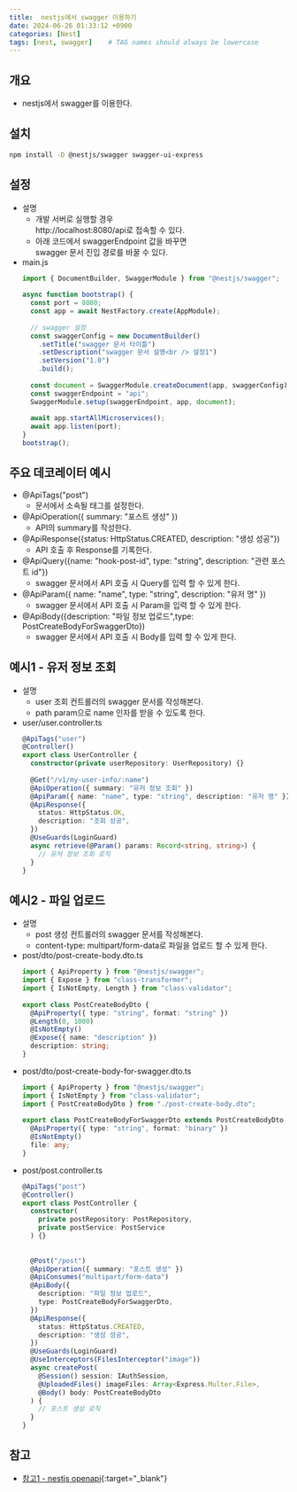 ```yaml
---
title:  nestjs에서 swagger 이용하기
date: 2024-06-26 01:33:12 +0900
categories: [Nest]
tags: [nest, swagger]    # TAG names should always be lowercase
---
```


## 개요
- nestjs에서 swagger를 이용한다.  

## 설치
```bash  
npm install -D @nestjs/swagger swagger-ui-express  
```  

## 설정
- 설명  
    - 개발 서버로 실행할 경우  
      http://localhost:8080/api로 접속할 수 있다.  
    - 아래 코드에서 swaggerEndpoint 값을 바꾸면   
      swagger 문서 진입 경로를 바꿀 수 있다.  
- main.js  
  ```typescript  
  import { DocumentBuilder, SwaggerModule } from "@nestjs/swagger";  
            
  async function bootstrap() {  
    const port = 8080;  
    const app = await NestFactory.create(AppModule);  
            
    // swagger 설정  
    const swaggerConfig = new DocumentBuilder()  
      .setTitle("swagger 문서 타이틀")  
      .setDescription("swagger 문서 설명<br /> 설정1")  
      .setVersion("1.0")  
      .build();  
            
    const document = SwaggerModule.createDocument(app, swaggerConfig);  
    const swaggerEndpoint = "api";  
    SwaggerModule.setup(swaggerEndpoint, app, document);  
            
    await app.startAllMicroservices();  
    await app.listen(port);  
  }  
  bootstrap();  
  ```  

## 주요 데코레이터 예시
- @ApiTags("post")  
    - 문서에서 소속될 태그를 설정한다.  
- @ApiOperation({ summary: "포스트 생성" })  
    - API의 summary를 작성한다.  
- @ApiResponse({status: HttpStatus.CREATED, description: "생성 성공"})  
    - API 호출 후 Response를 기록한다.  
- @ApiQuery({name: "hook-post-id", type: "string", description: "관련 포스트 id"})  
    - swagger 문서에서 API 호출 시 Query를 입력 할 수 있게 한다.  
- @ApiParam({ name: "name", type: "string", description: "유저 명" })  
    - swagger 문서에서 API 호출 시 Param을 입력 할 수 있게 한다.  
- @ApiBody({description: "파일 정보 업로드",type: PostCreateBodyForSwaggerDto})  
    - swagger 문서에서 API 호출 시 Body를 입력 할 수 있게 한다.  

## 예시1 - 유저 정보 조회
- 설명  
    - user 조회 컨트롤러의 swagger 문서를 작성해본다.  
    - path param으로 name 인자를 받을 수 있도록 한다.  
- user/user.controller.ts  
  ```typescript  
  @ApiTags("user")  
  @Controller()  
  export class UserController {  
    constructor(private userRepository: UserRepository) {}  
            
    @Get("/v1/my-user-info/:name")  
    @ApiOperation({ summary: "유저 정보 조회" })  
    @ApiParam({ name: "name", type: "string", description: "유저 명" })  
    @ApiResponse({  
      status: HttpStatus.OK,  
      description: "조회 성공",  
    })  
    @UseGuards(LoginGuard)  
    async retrieve(@Param() params: Record<string, string>) {  
      // 유저 정보 조회 로직  
    }  
  }  
  ```  

## 예시2 - 파일 업로드
- 설명  
    - post 생성 컨트롤러의 swagger 문서를 작성해본다.  
    - content-type: multipart/form-data로 파일을 업로드 할 수 있게 한다.  
- post/dto/post-create-body.dto.ts  
  ```typescript  
  import { ApiProperty } from "@nestjs/swagger";  
  import { Expose } from "class-transformer";  
  import { IsNotEmpty, Length } from "class-validator";  
            
  export class PostCreateBodyDto {  
    @ApiProperty({ type: "string", format: "string" })  
    @Length(0, 1000)  
    @IsNotEmpty()  
    @Expose({ name: "description" })  
    description: string;  
  }  
  ```  
- post/dto/post-create-body-for-swagger.dto.ts  
  ```typescript  
  import { ApiProperty } from "@nestjs/swagger";  
  import { IsNotEmpty } from "class-validator";  
  import { PostCreateBodyDto } from "./post-create-body.dto";  
            
  export class PostCreateBodyForSwaggerDto extends PostCreateBodyDto {  
    @ApiProperty({ type: "string", format: "binary" })  
    @IsNotEmpty()  
    file: any;  
  }  
  ```  
- post/post.controller.ts  
  ```typescript  
  @ApiTags("post")  
  @Controller()  
  export class PostController {  
    constructor(  
      private postRepository: PostRepository,  
      private postService: PostService  
    ) {}  
            
            
    @Post("/post")  
    @ApiOperation({ summary: "포스트 생성" })  
    @ApiConsumes("multipart/form-data")  
    @ApiBody({  
      description: "파일 정보 업로드",  
      type: PostCreateBodyForSwaggerDto,  
    })  
    @ApiResponse({  
      status: HttpStatus.CREATED,  
      description: "생성 성공",  
    })  
    @UseGuards(LoginGuard)  
    @UseInterceptors(FilesInterceptor("image"))  
    async createPost(  
      @Session() session: IAuthSession,  
      @UploadedFiles() imageFiles: Array<Express.Multer.File>,  
      @Body() body: PostCreateBodyDto  
    ) {  
      // 포스트 생성 로직  
    }  
  }  
  ```  

## 참고
- [참고1 - nestjs openapi](https://docs.nestjs.com/openapi/introduction){:target="_blank"}  
